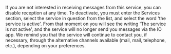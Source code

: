 If you are not interested in receiving messages from this service, you can disable reception at any time.
To deactivate, you must enter the Services section, select the service in question from the list, and select the word 'the service is active'. From that moment on you will see the writing 'The service is not active', and the service will no longer send you messages via the IO app.
We remind you that the service will continue to contact you, if necessary, through the alternative channels available (mail, mail, telephone, etc.), depending on your preferences.